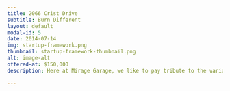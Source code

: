 ```yaml
---
title: 2066 Crist Drive
subtitle: Burn Different
layout: default
modal-id: 5
date: 2014-07-14
img: startup-framework.png
thumbnail: startup-framework-thumbnail.png
alt: image-alt
offered-at: $150,000
description: Here at Mirage Garage, we like to pay tribute to the various garages around the world that have been the homes of the businesses that have netted us millions in stock. Our favorite garage of course is 2066 Crist Drive, home to the legendary business who managed to convince the world that buying an over-priced mass produced by exploited slave labor item made you a forward thinking creative genius. This campsite is modeled after that garage, although this one contains a King sized bed, a mini-bar, air conditioning, and a ten foot portrait of the great Jobs himself thinking different over the bed. Note that this unit does NOT have a medicine cabinet in it, although it comes with an unlimited supply of fruit smoothies.

---
```

